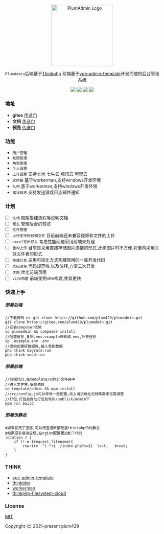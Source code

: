 <p align="center">
  <a href="https://www.yuque.com/u1048634/rwos6m" target="blank"><img src="https://file.huamzl.wang/plumadmin_logo.png" width="200" alt="PlumAdmin Logo" /></a>
</p>
<p align="center">
    <code>PlumAdmin</code>后端基于<a href="https://github.com/top-think/think">Thinkphp</a> 前端基于<a href="https://github.com/PanJiaChen/vue-admin-template">vue-admin-template</a>开发而成的后台管理系统
</p>



<p align="center">
    <img src="https://svg.hamm.cn/badge.svg?key=Base&value=ThinkPHP6"/>
    <img src="https://svg.hamm.cn/badge.svg?key=Data&value=MySQL5.6"/>
    <img src="https://svg.hamm.cn/badge.svg?key=Runtime&value=PHP7.4"/>
    <img src="https://svg.hamm.cn/badge.svg?key=License&value=MIT"/>
</p >


### 地址

* **gitee**  [传送门](https://gitee.com/plum429/plumadmin)
* **文档**   [传送门](https://www.yuque.com/u1048634/rwos6m)
* **预览** [传送门](http://preview.plumcloud.top)

### 功能

* <code>用户管理</code>
* <code>权限管理</code>
* <code>角色管理</code>
* <code>个人设置</code>
* <code>上传设置</code> 支持本地 七牛云 腾讯云 阿里云
* <code>定时器</code> 基于workerman,支持windows开发环境
* <code>队列</code> 基于workerman,支持windows开发环境
* <code>错误日志</code> 支持发送错误日志邮件通知

### 计划

- [ ] <code>文档</code> 框架搭建流程等说明文档
- [ ] `预览` 管理后台的预览
- [ ] `文件管理`
- [ ] `上传支持视频和文件` 目前前端还未兼容视频和文件的上传
- [ ] `excel导出导入` 考虑性能问题采用前端来处理
- [ ] `重构上传` 目前是采用直接存储图片连接的形式,迁移图片时不方便,将重构采用关联文件表的形式
- [ ] `快捷开发` 采用可视化方式构建常用的一些开发代码
- [ ] `代码注释` 代码规范性,以及注释,方便二次开发
- [ ] `主题` 优化前端页面
- [ ] `vite构建` 前端使用vite构建,使其更快

### 快速上手
##### 部署后端
```shell
//下载源码 or git clone https://github.com/plum429/plumadmin.git
git clone https://gitee.com/plum429/plumadmin.git
//安装composer依赖
cd plumadmin && composer install 
//配置信息,复制.env.example修改成.env,补充信息
cp .example.env .env
//提前创建好数据库,插入表和数据
php think migrate:run
php think seed:run
```
##### 部署前端
```shell
//前端代码,在template/admin文件夹中
//进入文件夹,安装依赖
cd template/admin && npm install
//src/config.js可以修改一些配置,线上请求地址无特殊需求无需调整
//打包,打包会自动打包到软件/publick/admin下
npm run build
```
##### 部署伪静态
```nginx
#如果使用了宝塔,可以用宝塔直接配置thinkphp的伪静态
#如果没有使用宝塔,在nginx配置里加如下代码
location / {
	if (!-e $request_filename){
		rewrite  ^(.*)$  /index.php?s=$1  last;   break;
	}
}
```
### THINK

- [vue-admin-template](https://github.com/PanJiaChen/vue-admin-template)
- [thinkphp](https://github.com/top-think/think)
- [workerman](https://github.com/walkor/Workerman)
- [thinkphp-filesystem-cloud](https://github.com/QThans/thinkphp-filesystem-cloud)

### License

[MIT](https://github.com/PanJiaChen/vue-element-admin/blob/master/LICENSE)

Copyright (c) 2021-present plum429
